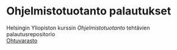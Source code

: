 # Ohjelmistotuotanto palautukset
Helsingin Yliopiston kurssin *Ohjelmistotuotanto* tehtävien palautusrepositorio  
[Ohtuvarasto](https://github.com/Na-na13/ohtuvarasto)
